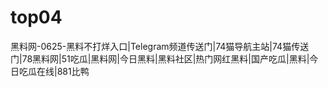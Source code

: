 # top04
黑料网-0625-黑料不打烊入口|Telegram频道传送门|74猫导航主站|74猫传送门|78黑料网|51吃瓜|黑料网|今日黑料|黑料社区|热门网红黑料|国产吃瓜|黑料|今日吃瓜在线|881比鸭
